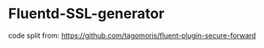 # Fluentd-SSL-generator

code split from:
https://github.com/tagomoris/fluent-plugin-secure-forward
